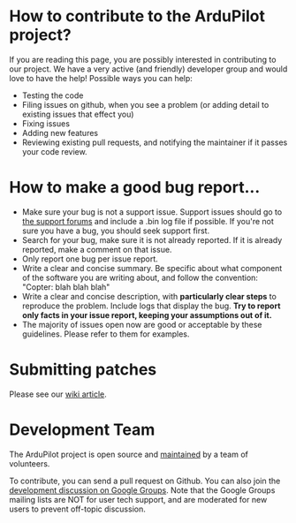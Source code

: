 # How to contribute to the ArduPilot project?

If you are reading this page, you are possibly interested in contributing to our project.  We have a very active (and friendly) developer group and would love to have the help!  Possible ways you can help:

* Testing the code
* Filing issues on github, when you see a problem (or adding detail to existing issues that effect you)
* Fixing issues
* Adding new features
* Reviewing existing pull requests, and notifying the maintainer if it passes your code review.

# How to make a good bug report...

* Make sure your bug is not a support issue. Support issues should go to [the support forums](http://discuss.ardupilot.org) and include a .bin log file if possible. If you're not sure you have a bug, you should seek support first.
* Search for your bug, make sure it is not already reported. If it is already reported, make a comment on that issue.
* Only report one bug per issue report.
* Write a clear and concise summary. Be specific about what component of the software you are writing about, and follow the convention: "Copter: blah blah blah"
* Write a clear and concise description, with **particularly clear steps** to reproduce the problem. Include logs that display the bug. **Try to report only facts in your issue report, keeping your assumptions out of it.** 
* The majority of issues open now are good or acceptable by these guidelines. Please refer to them for examples.

# Submitting patches

Please see our [wiki article](https://ardupilot.org/dev/docs/submitting-patches-back-to-master.html).

# Development Team

The ArduPilot project is open source and [maintained](https://github.com/ArduPilot/ardupilot#maintainers) by a team of volunteers.

To contribute, you can send a pull request on Github. You can also
join the [development discussion on Google
Groups](https://groups.google.com/forum/?fromgroups#!forum/drones-discuss). Note
that the Google Groups mailing lists are NOT for user tech support,
and are moderated for new users to prevent off-topic discussion.
